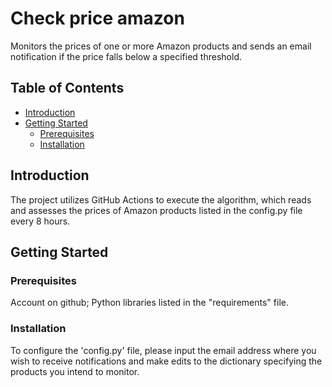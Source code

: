 # Check price amazon

Monitors the prices of one or more Amazon products and sends an email notification if the price falls below a specified threshold.
## Table of Contents

- [Introduction](#introduction)
- [Getting Started](#getting-started)
  - [Prerequisites](#prerequisites)
  - [Installation](#installation)

## Introduction

The project utilizes GitHub Actions to execute the algorithm, which reads and assesses the prices of Amazon products listed in the config.py file every 8 hours.

## Getting Started

### Prerequisites

Account on github;
Python libraries listed in the "requirements" file.

### Installation

To configure the 'config.py' file, please input the email address where you wish to receive notifications and make edits to the dictionary specifying the products you intend to monitor.
